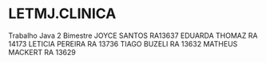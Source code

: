 # LETMJ.CLINICA
Trabalho Java 2 Bimestre 
JOYCE SANTOS RA13637
EDUARDA THOMAZ RA 14173
LETICIA PEREIRA RA 13736
TIAGO BUZELI RA 13632 
MATHEUS MACKERT RA 13629


